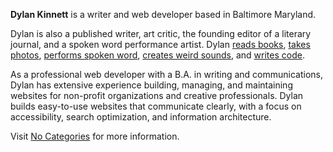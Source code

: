 **Dylan Kinnett** is a writer and web developer based in Baltimore Maryland. 

Dylan is also a published writer, art critic, the founding editor of a literary journal, and a spoken word performance artist. Dylan [reads books](https://www.goodreads.com/dylan_k), [takes photos](https://www.instagram.com/dylan_k), [performs spoken word](http://nocategories.bandcamp.com/), [creates weird sounds](https://soundcloud.com/dylan_k/), and [writes code](https://github.com/dylan-k/). 

As a professional web developer with a B.A. in writing and communications, Dylan has extensive experience building, managing, and maintaining websites for non-profit organizations and creative professionals. Dylan builds easy-to-use websites that communicate clearly, with a focus on accessibility, search optimization, and information architecture. 

Visit [No Categories](http://nocategories.net) for more information.

<!--
**dylan-k/dylan-k** is a ✨ _special_ ✨ repository because its `README.md` (this file) appears on your GitHub profile.

Here are some ideas to get you started:

- 🔭 I’m currently working on ...
- 🌱 I’m currently learning ...
- 👯 I’m looking to collaborate on ...
- 🤔 I’m looking for help with ...
- 💬 Ask me about ...
- 📫 How to reach me: ...
- 😄 Pronouns: ...
- ⚡ Fun fact: ...
-->
